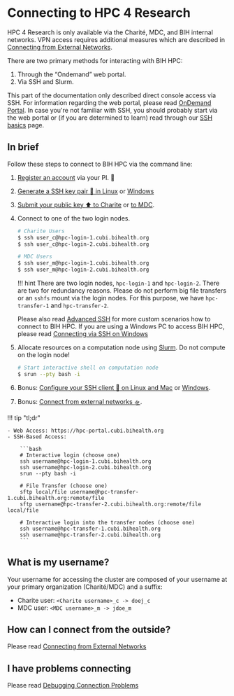 # Connecting to HPC 4 Research
HPC 4 Research is only available via the Charité, MDC, and BIH internal networks.
VPN access requires additional measures which are described in [Connecting from External Networks](./from-external.md).

There are two primary methods for interacting with BIH HPC:

1. Through the “Ondemand” web portal.
2. Via SSH and Slurm.

This part of the documentation only described direct console access via SSH.
For information regarding the web portal, please read [OnDemand Portal](../ondemand/overview.md).
In case you're not familiar with SSH, you should probably start via the web portal or (if you are determined to learn) read through our [SSH basics](ssh-basics.md) page.

## In brief
Follow these steps to connect to BIH HPC via the command line:

1. [Register an account](../admin/getting-access.md) via your PI. :memo: 
2. [Generate a SSH key pair :key: in Linux](generate-key/linux.md) or [Windows](generate-key/windows.md)
3. [Submit your public key :arrow_up: to Charite](submit-key/charite.md) or [to MDC](submit-key/mdc.md).
4. Connect to one of the two login nodes.
    
    ```bash
    # Charite Users
    $ ssh user_c@hpc-login-1.cubi.bihealth.org
    $ ssh user_c@hpc-login-2.cubi.bihealth.org

    # MDC Users
    $ ssh user_m@hpc-login-1.cubi.bihealth.org
    $ ssh user_m@hpc-login-2.cubi.bihealth.org
    ```

    !!! hint
        There are two login nodes, `hpc-login-1` and `hpc-login-2`. There are two for
        redundancy reasons. Please do not perform big file transfers or an `sshfs`
        mount via the login nodes. For this purpose, we have `hpc-transfer-1` and
        `hpc-transfer-2`.

    Please also read [Advanced SSH](./advanced-ssh/overview.md) for more custom scenarios how to connect to BIH HPC.
    If you are using a Windows PC to access BIH HPC, please read [Connecting via SSH on Windows](./connecting-windows.md)

5. Allocate resources on a computation node using [Slurm](../slurm/overview.md). Do not compute on the login node!

    ```bash
    # Start interactive shell on computation node
    $ srun --pty bash -i
    ```

6. Bonus: [Configure your SSH client :wrench: on Linux and Mac](advanced-ssh/linux.md) or [Windows](advanced-ssh/windows.md).
7. Bonus: [Connect from external networks :flying_saucer:](./from-external.md).

!!! tip "tl;dr"

    - Web Access: https://hpc-portal.cubi.bihealth.org
    - SSH-Based Access:

        ```bash
        # Interactive login (choose one)
        ssh username@hpc-login-1.cubi.bihealth.org
        ssh username@hpc-login-2.cubi.bihealth.org
        srun --pty bash -i

        # File Transfer (choose one)
        sftp local/file username@hpc-transfer-1.cubi.bihealth.org:remote/file
        sftp username@hpc-transfer-2.cubi.bihealth.org:remote/file local/file

        # Interactive login into the transfer nodes (choose one)
        ssh username@hpc-transfer-1.cubi.bihealth.org
        ssh username@hpc-transfer-2.cubi.bihealth.org
        ```

## What is my username?
Your username for accessing the cluster are composed of your username at your primary organization (Charité/MDC) and a suffix:

- Charite user: `<Charite username>_c -> doej_c`
- MDC user: `<MDC username>_m -> jdoe_m`

## How can I connect from the outside?
Please read [Connecting from External Networks](./from-external.md)

## I have problems connecting
Please read [Debugging Connection Problems](./connection-problems.md)
